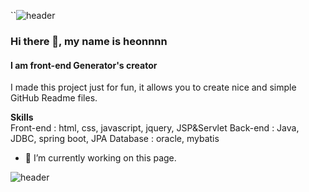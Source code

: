 
``![header](https://capsule-render.vercel.app/api?type=waving&color=gradient&height=300&section=header&text=Hi%20there!%20👋&fontSize=90)
### Hi there 👋, my name is heonnnn
#### I am front-end Generator's creator

I made this project just for fun, it allows you to create nice and simple GitHub Readme files.

**Skills**<br>
Front-end : html, css, javascript, jquery, JSP&Servlet
Back-end : Java, JDBC, spring boot, JPA
Database : oracle, mybatis

- 🔭 I’m currently working on this page. 

![header](https://capsule-render.vercel.app/api?type=waving&color=gradient&height=300&section=footer)
```
